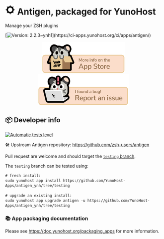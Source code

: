 <!--
N.B.: This README was automatically generated by <https://github.com/YunoHost/apps_tools/blob/main/readme_generator>
It shall NOT be edited by hand.
-->

<h1>
  <img src="https://raw.githubusercontent.com/YunoHost/apps/main/logos/antigen.png" width="32px" alt="Logo of Antigen">
  Antigen, packaged for YunoHost
</h1>

Manage your ZSH plugins

[![Version: 2.2.3~ynh1](https://img.shields.io/badge/Version-2.2.3~ynh1-rgba(0,150,0,1)?style=for-the-badge)](https://ci-apps.yunohost.org/ci/apps/antigen/)

<div align="center">
<a href="https://apps.yunohost.org/app/antigen"><img height="100px" src="https://github.com/YunoHost/yunohost-artwork/raw/refs/heads/main/badges/neopossum-badges/badge_more_info_on_the_appstore.svg"/></a>
<a href="https://github.com/YunoHost-Apps/antigen_ynh/issues"><img height="100px" src="https://github.com/YunoHost/yunohost-artwork/raw/refs/heads/main/badges/neopossum-badges/badge_report_an_issue.svg"/></a>
</div>

## 📦 Developer info

[![Automatic tests level](https://apps.yunohost.org/badge/cilevel/antigen)](https://ci-apps.yunohost.org/ci/apps/antigen/)

🛠️ Upstream Antigen repository: <https://github.com/zsh-users/antigen>

Pull request are welcome and should target the [`testing` branch](https://github.com/YunoHost-Apps/antigen_ynh/tree/testing).

The `testing` branch can be tested using:
```
# fresh install:
sudo yunohost app install https://github.com/YunoHost-Apps/antigen_ynh/tree/testing

# upgrade an existing install:
sudo yunohost app upgrade antigen -u https://github.com/YunoHost-Apps/antigen_ynh/tree/testing
```

### 📚 App packaging documentation

Please see <https://doc.yunohost.org/packaging_apps> for more information.